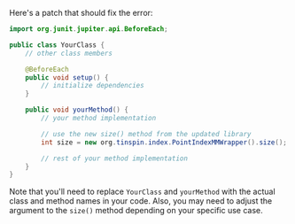 Here's a patch that should fix the error:
```java
import org.junit.jupiter.api.BeforeEach;

public class YourClass {
    // other class members

    @BeforeEach
    public void setup() {
        // initialize dependencies
    }

    public void yourMethod() {
        // your method implementation

        // use the new size() method from the updated library
        int size = new org.tinspin.index.PointIndexMMWrapper().size();

        // rest of your method implementation
    }
}
```
Note that you'll need to replace `YourClass` and `yourMethod` with the actual class and method names in your code. Also, you may need to adjust the argument to the `size()` method depending on your specific use case.